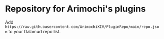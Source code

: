 # Repository for Arimochi's plugins

Add `https://raw.githubusercontent.com/ArimochiXIV/PluginRepo/main/repo.json` to your Dalamud repo list.